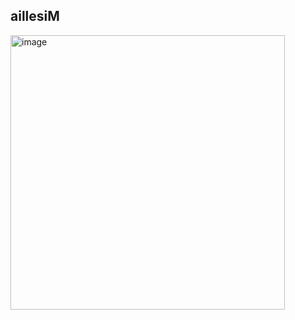 ## aillesiM

<img width="439" alt="image" src="https://github.com/user-attachments/assets/3539a9fd-15bc-4a68-891d-54c1c8c02f09">


